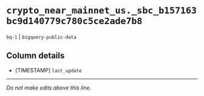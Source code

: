 # `crypto_near_mainnet_us._sbc_b157163bc9d140779c780c5ce2ade7b8`
`bq-1` | `bigquery-public-data`

## Column details
* [TIMESTAMP] `last_update`

-------------------------------------------------------------------------------
*Do not make edits above this line.*
